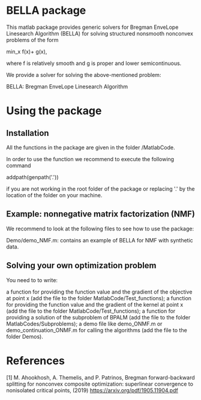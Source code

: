 # BELLA package
This matlab package provides generic solvers for Bregman EnveLope Linesearch Algorithm (BELLA) for solving structured nonsmooth nonconvex problems of the form

min_x f(x)+ g(x),

where f is relatively smooth and g is proper and lower semicontinuous.

We provide a solver for solving the above-mentioned problem:

BELLA: Bregman EnveLope Linesearch Algorithm

# Using the package
## Installation
All the functions in the package are given in the folder /MatlabCode.

In order to use the function we recommend to execute the following command

addpath(genpath('.'))

if you are not working in the root folder of the package or replacing '.' by the location of the folder on your machine.

## Example: nonnegative matrix factorization (NMF)
We recommend to look at the following files to see how to use the package:

Demo/demo_NMF.m: contains an example of BELLA for NMF with synthetic data.

## Solving your own optimization problem
You need to to write:

a function for providing the function value and the gradient of the objective at point x (add the file to the folder MatlabCode/Test_functions);
a function for providing the function value and the gradient of the kernel at point x (add the file to the folder MatlabCode/Test_functions);
a function for providing a solution of the subproblem of BPALM (add the file to the folder MatlabCodes/Subproblems);
a demo file like demo_ONMF.m or demo_continuation_ONMF.m for calling the algorithms (add the file to the folder Demos).

# References
[1] M. Ahookhosh, A. Themelis, and P. Patrinos, Bregman forward-backward splitting for nonconvex composite optimization:
superlinear convergence to nonisolated critical points, (2019) https://arxiv.org/pdf/1905.11904.pdf
